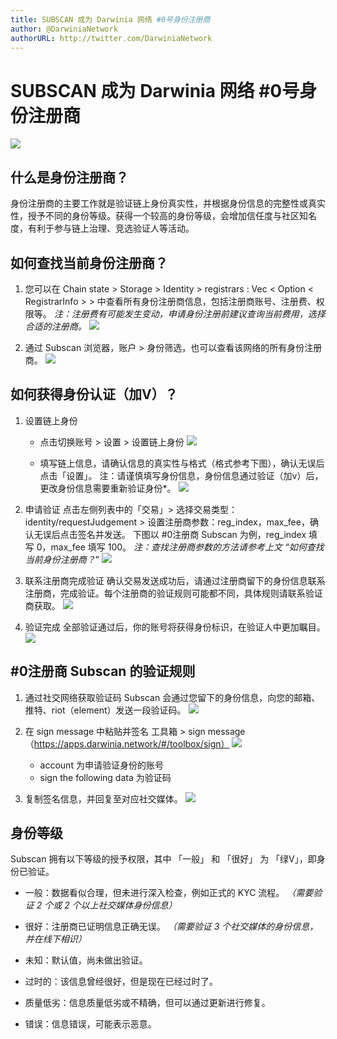 ```yaml
---
title: SUBSCAN 成为 Darwinia 网络 #0号身份注册商
author: @DarwiniaNetwork
authorURL: http://twitter.com/DarwiniaNetwork
---
```


# SUBSCAN 成为 Darwinia 网络 #0号身份注册商

![](assets/2020-10-21-SUBSCAN-became-the-#0-registrar-of-Darwinia-Network-1.jpg)

## 什么是身份注册商？
身份注册商的主要工作就是验证链上身份真实性，并根据身份信息的完整性或真实性，授予不同的身份等级。获得一个较高的身份等级，会增加信任度与社区知名度，有利于参与链上治理、竞选验证人等活动。



## 如何查找当前身份注册商？
1. 您可以在 Chain state > Storage > Identity > registrars : Vec < Option < RegistrarInfo > > 中查看所有身份注册商信息，包括注册商账号、注册费、权限等。
   *注：注册费有可能发生变动，申请身份注册前建议查询当前费用，选择合适的注册商。*
   ![](assets/2020-10-21-SUBSCAN-became-the-#0-registrar-of-Darwinia-Network-2.png)


2. 通过 Subscan 浏览器，账户 > 身份筛选，也可以查看该网络的所有身份注册商。
![](assets/2020-10-21-SUBSCAN-became-the-#0-registrar-of-Darwinia-Network-3.png)



## 如何获得身份认证（加V）？
1. 设置链上身份
   * 点击切换账号 > 设置 > 设置链上身份
     ![](assets/2020-10-21-SUBSCAN-became-the-#0-registrar-of-Darwinia-Network-4.png)

   * 填写链上信息，请确认信息的真实性与格式（格式参考下图），确认无误后点击「设置」。
     注：请谨慎填写身份信息，身份信息通过验证（加v）后，更改身份信息需要重新验证身份*。
     ![](assets/2020-10-21-SUBSCAN-became-the-#0-registrar-of-Darwinia-Network-5.png)


2. 申请验证
   点击左侧列表中的「交易」> 选择交易类型：identity/requestJudgement > 设置注册商参数：reg_index，max_fee，确认无误后点击签名并发送。
   下图以 #0注册商 Subscan 为例，reg_index 填写 0，max_fee 填写 100。
   *注：查找注册商参数的方法请参考上文 “如何查找当前身份注册商？*”
   ![](assets/2020-10-21-SUBSCAN-became-the-#0-registrar-of-Darwinia-Network-6.png)


3. 联系注册商完成验证
   确认交易发送成功后，请通过注册商留下的身份信息联系注册商，完成验证。每个注册商的验证规则可能都不同，具体规则请联系验证商获取。
   ![](assets/2020-10-21-SUBSCAN-became-the-#0-registrar-of-Darwinia-Network-7.png)


4. 验证完成
   全部验证通过后，你的账号将获得身份标识，在验证人中更加瞩目。
   ![](assets/2020-10-21-SUBSCAN-became-the-#0-registrar-of-Darwinia-Network-8.png)



## #0注册商 Subscan 的验证规则
1. 通过社交网络获取验证码
   Subscan 会通过您留下的身份信息，向您的邮箱、推特、riot（element）发送一段验证码。
   ![](assets/2020-10-21-SUBSCAN-became-the-#0-registrar-of-Darwinia-Network-9.png)


2. 在 sign message 中粘贴并签名
   工具箱 > sign message（https://apps.darwinia.network/#/toolbox/sign）
   ![](assets/2020-10-21-SUBSCAN-became-the-#0-registrar-of-Darwinia-Network-10.png)
    * account 为申请验证身份的账号
	* sign the following data 为验证码


3. 复制签名信息，并回复至对应社交媒体。
   ![](assets/2020-10-21-SUBSCAN-became-the-#0-registrar-of-Darwinia-Network-11.png)



## 身份等级
Subscan 拥有以下等级的授予权限，其中 「一般」 和 「很好」 为 「绿V」，即身份已验证。
* 一般：数据看似合理，但未进行深入检查，例如正式的 KYC 流程。
  *（需要验证 2 个或 2 个以上社交媒体身份信息）*

* 很好：注册商已证明信息正确无误。
  *（需要验证 3 个社交媒体的身份信息，并在线下相识）*

* 未知：默认值，尚未做出验证。
  
* 过时的：该信息曾经很好，但是现在已经过时了。
  
* 质量低劣：信息质量低劣或不精确，但可以通过更新进行修复。
  
* 错误：信息错误，可能表示恶意。


   